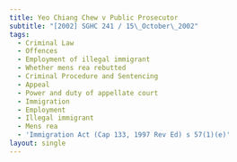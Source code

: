 ```yaml
---
title: Yeo Chiang Chew v Public Prosecutor
subtitle: "[2002] SGHC 241 / 15\_October\_2002"
tags:
  - Criminal Law
  - Offences
  - Employment of illegal immigrant
  - Whether mens rea rebutted
  - Criminal Procedure and Sentencing
  - Appeal
  - Power and duty of appellate court
  - Immigration
  - Employment
  - Illegal immigrant
  - Mens rea
  - 'Immigration Act (Cap 133, 1997 Rev Ed) s 57(1)(e)'
layout: single
---
```


